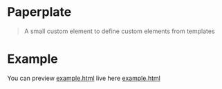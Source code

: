 # Paperplate
> A small custom element to define custom elements from templates

# Example

<!-- todo: host on own github -->
You can preview [example.html](./example.html) live here [example.html](https://htmlpreview.github.io/?https://github.com/Brecert/paperplate/blob/main/example.html)
